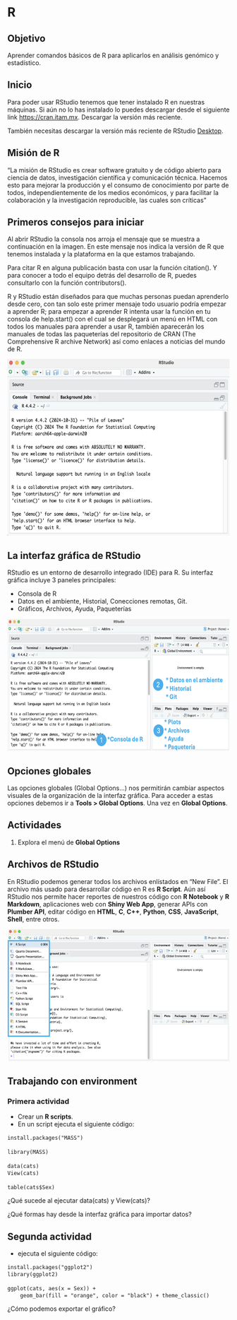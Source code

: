 # R

## Objetivo

Aprender comandos básicos de R para aplicarlos en análisis genómico y estadístico.

## Inicio

Para poder usar RStudio tenemos que tener instalado R en nuestras máquinas. Si aún no lo has instalado lo puedes descargar desde el siguiente link https://cran.itam.mx. Descargar la versión más reciente.

También necesitas descargar la versión más reciente de RStudio [Desktop](https://posit.co/download/rstudio-desktop/).

## Misión de R

“La misión de RStudio es crear software gratuito y de código abierto para ciencia de datos, investigación científica y comunicación técnica. Hacemos esto para mejorar la producción y el consumo de conocimiento por parte de todos, independientemente de los medios económicos, y para facilitar la colaboración y la investigación reproducible, las cuales son críticas”

## Primeros consejos para iniciar

Al abrir RStudio la consola nos arroja el mensaje que se muestra a continuación en la imagen. En este mensaje nos indica la versión de R que tenemos instalada y la plataforma en la que estamos trabajando. 

Para citar R en alguna publicación basta con usar la función citation(). Y para conocer a todo el equipo detrás del desarrollo de R, puedes consultarlo con la función contributors(). 

R y RStudio están diseñados para que muchas personas puedan aprenderlo desde cero, con tan solo este primer mensaje todo usuario podría empezar a aprender R; para empezar a aprender R intenta usar la función en tu consola de help.start() con el cual se desplegará un menú en HTML con todos los manuales para aprender a usar R, también aparecerán los manuales de todas las paqueterías del repositorio de CRAN (The Comprehensive R archive Network) así como enlaces a noticias del mundo de R.

<p align="center">
  <img src="https://github.com/Martinez-Gregorio-Hector/AnalisisGenomico-EcologiaFESIztacala/blob/main/Unidad2/FigurasUnidad2/RStudio1.png? raw=true" alt="shell" width="600" height="400">
</p>

## La interfaz gráfica de RStudio

RStudio es un entorno de desarrollo integrado (IDE) para R. Su interfaz gráfica incluye 3 paneles principales:

* Consola de R
* Datos en el ambiente, Historial, Conecciones remotas, Git.
* Gráficos, Archivos, Ayuda, Paqueterías

<p align="center">
  <img src="https://github.com/Martinez-Gregorio-Hector/AnalisisGenomico-EcologiaFESIztacala/blob/main/Unidad2/FigurasUnidad2/RStudio2.png? raw=true" alt="shell" width="600" height="300">
</p>

## Opciones globales

Las opciones globales (Global Options…) nos permitirán cambiar aspectos visuales de la organización de la interfaz gráfica. Para acceder a estas opciones debemos ir a **Tools > Global Options**. Una vez en **Global Options**.

## Actividades

1. Explora el menú de **Global Options**

## Archivos de RStudio

En RStudio podemos generar todos los archivos enlístados en “New File”. El archivo más usado para desarrollar código en R es **R Script**. Aún así RStudio nos permite hacer reportes de nuestros código con **R Notebook** y **R Markdown**, aplicaciones web con **Shiny Web App**, generar APIs con **Plumber API**, editar código en **HTML**, **C**, **C++**, **Python**, **CSS**, **JavaScript**, **Shell**, entre otros.

<p align="center">
  <img src="https://github.com/Martinez-Gregorio-Hector/AnalisisGenomico-EcologiaFESIztacala/blob/main/Unidad2/FigurasUnidad2/RStudio3.png? raw=true" alt="shell" width="600" height="300">
</p>

## Trabajando con environment

### Primera actividad

* Crear un **R scripts**. 
* En un script ejecuta el siguiente código:

```
install.packages("MASS")

library(MASS)

data(cats)
View(cats)

table(cats$Sex)
```
¿Qué sucede al ejecutar data(cats) y View(cats)?

¿Qué formas hay desde la interfaz gráfica para importar datos?

## Segunda actividad

* ejecuta el siguiente código:

```
install.packages("ggplot2")
library(ggplot2)

ggplot(cats, aes(x = Sex)) + 
    geom_bar(fill = "orange", color = "black") + theme_classic()

```
¿Cómo podemos exportar el gráfico?


